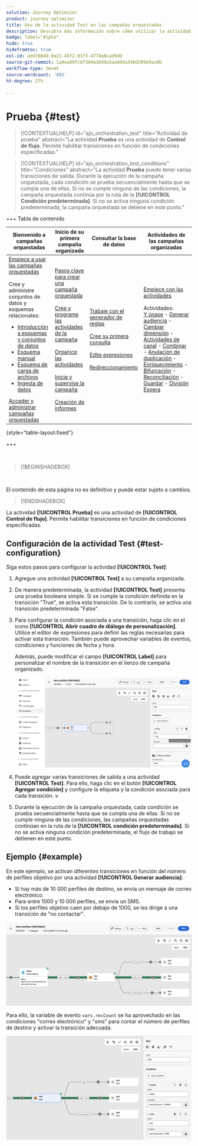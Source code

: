 ```yaml
---
solution: Journey Optimizer
product: journey optimizer
title: Uso de la actividad Test en las campañas orquestadas
description: Descubra más información sobre cómo utilizar la actividad Test
badge: label="Alpha"
hide: true
hidefromtoc: true
exl-id: edd70849-0a21-45f2-91f3-4774a0cad9dd
source-git-commit: 1a9ea09fcbf304b1649a5ae88da34bd209e9ac8b
workflow-type: tm+mt
source-wordcount: '491'
ht-degree: 27%

---
```


# Prueba {#test}

>[!CONTEXTUALHELP]
>id="ajo_orchestration_test"
>title="Actividad de prueba"
>abstract="La actividad **Prueba** es una actividad de **Control de flujo**. Permite habilitar transiciones en función de condiciones especificadas."

>[!CONTEXTUALHELP]
>id="ajo_orchestration_test_conditions"
>title="Condiciones"
>abstract="La actividad **Prueba** puede tener varias transiciones de salida. Durante la ejecución de la campaña orquestada, cada condición se prueba secuencialmente hasta que se cumpla una de ellas. Si no se cumple ninguna de las condiciones, la campaña orquestada continúa por la ruta de la **[!UICONTROL Condición predeterminada]**. Si no se activa ninguna condición predeterminada, la campaña orquestada se detiene en este punto."

+++ Tabla de contenido

| Bienvenido a campañas orquestadas | Inicio de su primera campaña organizada | Consultar la base de datos | Actividades de las campañas organizadas |
|---|---|---|---|
| [Empiece a usar las campañas orquestadas](../gs-orchestrated-campaigns.md)<br/><br/>Cree y administre conjuntos de datos y esquemas relacionales:</br> <ul><li>[Introducción a esquemas y conjuntos de datos](../gs-schemas.md)</li><li>[Esquema manual](../manual-schema.md)</li><li>[Esquema de carga de archivos](../file-upload-schema.md)</li><li>[Ingesta de datos](../ingest-data.md)</li></ul>[Acceder y administrar campañas orquestadas](../access-manage-orchestrated-campaigns.md) | [Pasos clave para crear una campaña orquestada](../gs-campaign-creation.md)<br/><br/>[Cree y programe las actividades de la campaña](../create-orchestrated-campaign.md)<br/><br/>[Organice las actividades](../orchestrate-activities.md)<br/><br/>[Inicie y supervise la campaña](../start-monitor-campaigns.md)<br/><br/>[Creación de informes](../reporting-campaigns.md) | [Trabaje con el generador de reglas](../orchestrated-rule-builder.md)<br/><br/>[Cree su primera consulta](../build-query.md)<br/><br/>[Edite expresiones](../edit-expressions.md)<br/><br/>[Redireccionamiento](../retarget.md) | [Empiece con las actividades](about-activities.md)<br/><br/>Actividades:<br/>[Y únase](and-join.md) - [Generar audiencia](build-audience.md) - [Cambiar dimensión](change-dimension.md) - [Actividades de canal](channels.md) - [Combinar](combine.md) - [Anulación de duplicación](deduplication.md) - [Enriquecimiento](enrichment.md) - [Bifurcación](fork.md) - [Reconciliación](reconciliation.md) - [Guardar](save-audience.md) - [División](split.md) [Espera](wait.md) |

{style="table-layout:fixed"}

+++

<br/>

>[!BEGINSHADEBOX]

</br>

El contenido de esta página no es definitivo y puede estar sujeto a cambios.

>[!ENDSHADEBOX]

La actividad **[!UICONTROL Prueba]** es una actividad de **[!UICONTROL Control de flujo]**. Permite habilitar transiciones en función de condiciones especificadas.

## Configuración de la actividad Test {#test-configuration}

Siga estos pasos para configurar la actividad **[!UICONTROL Test]**:

1. Agregue una actividad **[!UICONTROL Test]** a su campaña organizada.

1. De manera predeterminada, la actividad **[!UICONTROL Test]** presenta una prueba booleana simple. Si se cumple la condición definida en la transición &quot;True&quot;, se activa esta transición. De lo contrario, se activa una transición predeterminada &quot;False&quot;.

1. Para configurar la condición asociada a una transición, haga clic en el icono **[!UICONTROL Abrir cuadro de diálogo de personalización]**. Utilice el editor de expresiones para definir las reglas necesarias para activar esta transición. También puede aprovechar variables de eventos, condiciones y funciones de fecha y hora.

   Además, puede modificar el campo **[!UICONTROL Label]** para personalizar el nombre de la transición en el lienzo de campaña organizado.

   ![](../assets/workflow-test-default.png)

1. Puede agregar varias transiciones de salida a una actividad **[!UICONTROL Test]**. Para ello, haga clic en el botón **[!UICONTROL Agregar condición]** y configure la etiqueta y la condición asociada para cada transición.
v
1. Durante la ejecución de la campaña orquestada, cada condición se prueba secuencialmente hasta que se cumpla una de ellas. Si no se cumple ninguna de las condiciones, las campañas orquestadas continúan en la ruta de la **[!UICONTROL condición predeterminada]**. Si no se activa ninguna condición predeterminada, el flujo de trabajo se detienen en este punto.

## Ejemplo {#example}

En este ejemplo, se activan diferentes transiciones en función del número de perfiles objetivo por una actividad **[!UICONTROL Generar audiencia]**:

* Si hay más de 10 000 perfiles de destino, se envía un mensaje de correo electrónico.
* Para entre 1000 y 10 000 perfiles, se envía un SMS.
* Si los perfiles objetivo caen por debajo de 1000, se les dirige a una transición de &quot;no contactar&quot;.

![](../assets/workflow-test-example.png)

Para ello, la variable de evento `vars.recCount` se ha aprovechado en las condiciones &quot;correo electrónico&quot; y &quot;sms&quot; para contar el número de perfiles de destino y activar la transición adecuada.

![](../assets/workflow-test-example-config.png)

